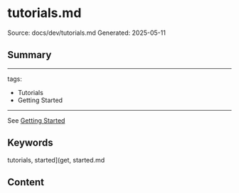 # tutorials.md
Source: docs/dev/tutorials.md
Generated: 2025-05-11

## Summary
---
tags:
  - Tutorials
  - Getting Started
---

See [Getting Started](get-started.md)

## Keywords
tutorials, started](get, started.md

## Content
